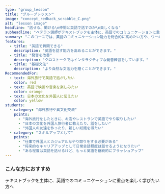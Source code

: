 ```yaml
---
type: "group_lesson"
title: "グループレッスン"
image: "concept_redback_scrabble_C.png"
alt: "lesson image"
headline: "話せる、聞ける\n仲間と英語で話すのが\n楽しくなる"
subheadline: "ベテラン講師がテキストブックを主体に、英語でのコミュニケーションに重点を置いたレッスンで「生きた英語」を楽しく学べます"
summary: "このコースでは、英語のコミュニケーション能力を総合的に高めたい方や、ワーキングホリデーや仕事で必要となる英会話スキルを身につけたい方を対象としています。生徒同士の交流を通じて、リアルなコミュニケーション能力を育成します。レッスンは最大5人までの小グループ形式で行われ、実際の会話シーンを想定したロールプレイやディスカッションを通じて、実践的な英会話力を磨きます。"
features:
  - title: "英語で質問できる"
    description: "英語を話す能力を高めることができます。"
  - title: "発音を改善"
    description: "クロストークではインタラクティブな発音練習をしています。"
  - title: "基礎文法"
    description: "より自然な文法力を磨くことができます。"
RecommendedFor:
  - text: 海外旅行で英語で話がしたい
    color: red
  - text: 英語で映画や音楽を楽しみたい
    color: orange
  - text: 日本の文化を外国人に伝えたい
    color: yellow
students:
  - category: "海外旅行や異文化交流"
    points:
      - "海外旅行をしたときに、お店やレストランで英語でやり取りしたい"
      - "日本の文化を外国人旅行者に教えたり、話をしたい"
      - "外国人の友達を作ったり、新しい知識を得たい"
  - category: "スキルアップとして"
    points:
      - "仕事で外国人とカジュアルなやり取りをする必要がある"
      - "将来的なキャリアアップとして日常会話程度は話せるようになりたい"
      - "ある程度は英語を話せるけど、もっと英語を継続的にブラッシュアップ"
---
```


### こんな方におすすめ

テキストブックを主体に、英語でのコミュニケーションに重点を楽しく学びたい方へ

<!-- ## レッスンの詳細
このコースは、初級から中級レベルの英語力を持つ方々に最適です。また、具体的な英語の目的があり、その目標に向けてスキルを磨きたいと考えている方にぴったりです。
- "レッスン形式: 対面
- レッスン形式: グループ
- "最大グループ人数: 5 人"

## このレッスンで学べること

- リアルな英語のコミュニケーションスキル
- ビジネスや旅行で必要な英会話表現
- 各自の目標に合わせた語彙やフレーズ

## こんな方が参加されています

- 英語でのコミュニケーション能力を高めたい方
- ワーキングホリデーの準備をしたい方
- 仕事でカジュアルな英会話を使う必要がある方 -->
